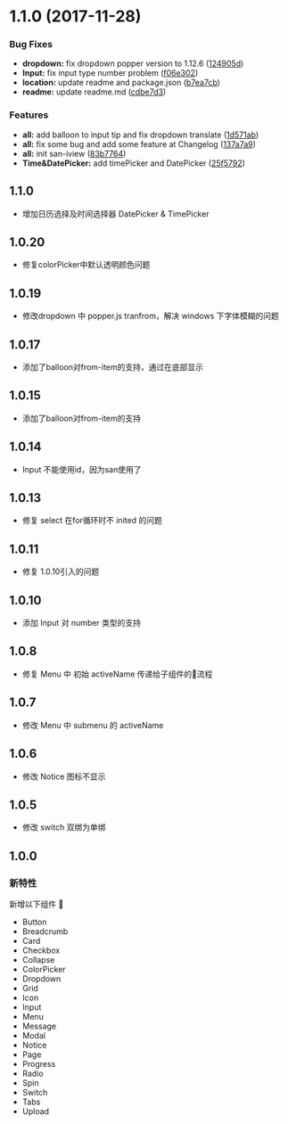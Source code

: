 <a name="1.1.0"></a>
# 1.1.0 (2017-11-28)


### Bug Fixes

* **dropdown:** fix dropdown popper version to 1.12.6 ([124905d](https://github.com/zhanfang/san-iview/commit/124905d))
* **Input:** fix input type number problem ([f06e302](https://github.com/zhanfang/san-iview/commit/f06e302))
* **location:** update readme and package.json ([b7ea7cb](https://github.com/zhanfang/san-iview/commit/b7ea7cb))
* **readme:** update readme.md ([cdbe7d3](https://github.com/zhanfang/san-iview/commit/cdbe7d3))


### Features

* **all:** add balloon to input tip and fix dropdown translate ([1d571ab](https://github.com/zhanfang/san-iview/commit/1d571ab))
* **all:** fix some bug and add some feature at Changelog ([137a7a9](https://github.com/zhanfang/san-iview/commit/137a7a9))
* **all:** init san-iview ([83b7764](https://github.com/zhanfang/san-iview/commit/83b7764))
* **Time&DatePicker:** add timePicker and DatePicker ([25f5792](https://github.com/zhanfang/san-iview/commit/25f5792))

## 1.1.0
- 增加日历选择及时间选择器 DatePicker & TimePicker

## 1.0.20
- 修复colorPicker中默认透明颜色问题

## 1.0.19
- 修改dropdown 中 popper.js tranfrom，解决 windows 下字体模糊的问题

## 1.0.17
- 添加了balloon对from-item的支持，通过在底部显示

## 1.0.15
- 添加了balloon对from-item的支持

## 1.0.14
- Input 不能使用id，因为san使用了

## 1.0.13
- 修复 select 在for循环时不 inited 的问题

## 1.0.11
- 修复 1.0.10引入的问题

## 1.0.10
- 添加 Input 对 number 类型的支持

## 1.0.8
- 修复 Menu 中 初始 activeName 传递给子组件的流程

## 1.0.7
- 修改 Menu 中 submenu 的 activeName

## 1.0.6
- 修改 Notice 图标不显示

## 1.0.5
- 修改 switch 双绑为单绑

## 1.0.0
### 新特性

新增以下组件

- Button
- Breadcrumb
- Card
- Checkbox
- Collapse
- ColorPicker
- Dropdown
- Grid
- Icon
- Input
- Menu
- Message
- Modal
- Notice
- Page
- Progress
- Radio
- Spin
- Switch
- Tabs
- Upload

